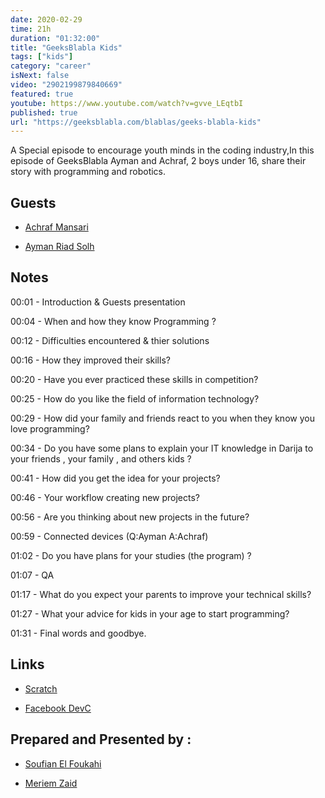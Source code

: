 ```yaml
---
date: 2020-02-29
time: 21h
duration: "01:32:00"
title: "GeeksBlabla Kids"
tags: ["kids"]
category: "career"
isNext: false
video: "2902199879840669"
featured: true
youtube: https://www.youtube.com/watch?v=gvve_LEqtbI
published: true
url: "https://geeksblabla.com/blablas/geeks-blabla-kids"
---
```


A Special episode to encourage youth minds in the coding industry,In this episode of GeeksBlabla Ayman and Achraf, 2 boys under 16, share their story with programming and robotics.

## Guests

- [Achraf Mansari](https://www.facebook.com/itsachrafmansari/)

- [Ayman Riad Solh]()

## Notes

00:01 - Introduction & Guests presentation

00:04 - When and how they know Programming ?

00:12 - Difficulties encountered & thier solutions

00:16 - How they improved their skills?

00:20 - Have you ever practiced these skills in competition?

00:25 - How do you like the field of information technology?

00:29 - How did your family and friends react to you when they know you love programming?

00:34 - Do you have some plans to explain your IT knowledge in Darija to your friends , your family , and others kids ?

00:41 - How did you get the idea for your projects?

00:46 - Your workflow creating new projects?

00:56 - Are you thinking about new projects in the future?

00:59 - Connected devices (Q:Ayman A:Achraf)

01:02 - Do you have plans for your studies (the program) ?

01:07 - QA

01:17 - What do you expect your parents to improve your technical skills?

01:27 - What your advice for kids in your age to start programming?

01:31 - Final words and goodbye.

## Links

- [Scratch](http://scratch.mit.edu/)

- [Facebook DevC](https://www.facebook.com/groups/DevC.Casablanca/?hc_ref=ARQQY8zH-NAV8646DsgW8RNoO1DNoBuf-43ao4kIFvZZMJCV4jpw7-hSQ2C0DmFkkdI&ref=nf_target)

## Prepared and Presented by :

- [Soufian El Foukahi](https://twitter.com/soufianelf/)

- [Meriem Zaid](https://www.facebook.com/MeriemZaid)
